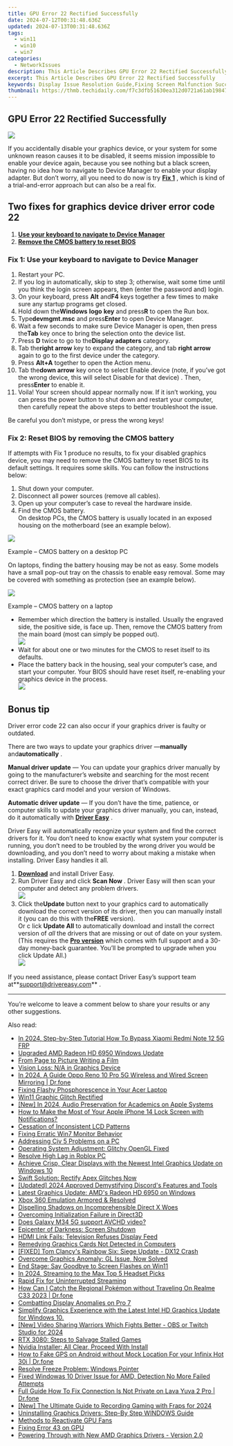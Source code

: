 ```yaml
---
title: GPU Error 22 Rectified Successfully
date: 2024-07-12T00:31:48.636Z
updated: 2024-07-13T00:31:48.636Z
tags:
  - win11
  - win10
  - win7
categories:
  - NetworkIssues
description: This Article Describes GPU Error 22 Rectified Successfully
excerpt: This Article Describes GPU Error 22 Rectified Successfully
keywords: Display Issue Resolution Guide,Fixing Screen Malfunction Successfully,Corrective Steps for System Driver Failure,Troubleshooting Graphics Driver Errors Effectively,System Recovery From Display Glitches,How to Rectify Graphic Card Driver Problems,Remedying Display Hardware Issues Swiftly
thumbnail: https://thmb.techidaily.com/f7c3dfb51630ea312d0721a61ab19847e1113bba58f7b17ac94759c2d0864364.jpg
---
```


## GPU Error 22 Rectified Successfully

![](https://images.drivereasy.com/wp-content/uploads/2018/09/img_5b988610e117a.png)

 If you accidentally disable your graphics device, or your system for some unknown reason causes it to be disabled, it seems mission impossible to enable your device again, because you see nothing but a black screen, having no idea how to navigate to Device Manager to enable your display adapter. But don’t worry, all you need to do now is try [**Fix 1**](#f1) , which is kind of a trial-and-error approach but can also be a real fix.

## Two fixes for graphics device driver error code 22

1. [**Use your keyboard to navigate to Device Manager**](#f1)
2. [**Remove the CMOS battery to reset BIOS**](#f2)

### Fix 1: Use your keyboard to navigate to Device Manager

1. Restart your PC.
2. If you log in automatically, skip to step 3; otherwise, wait some time until you think the login screen appears, then (enter the password and) login.
3. On your keyboard, press **Alt** and**F4** keys together a few times to make sure any startup programs get closed.
4. Hold down the**Windows** **logo** **key** and press**R** to open the Run box.
5. Type**devmgmt.msc** and press**Enter** to open Device Manager.
6. Wait a few seconds to make sure Device Manager is open, then press the**Tab** key once to bring the selection onto the device list.
7. Press **D** twice to go to the**Display adapters** category.
8. Tab the**right arrow** key to expand the category, and tab **right arrow** again to go to the first device under the category.
9. Press **Alt+A** together to open the Action menu.
10. Tab the**down arrow** key once to select Enable device (note, if you’ve got the wrong device, this will select Disable for that device) . Then, press**Enter** to enable it.
11. Voila! Your screen should appear normally now. If it isn’t working, you can press the power button to shut down and restart your computer, then carefully repeat the above steps to better troubleshoot the issue.

Be careful you don’t mistype, or press the wrong keys!

### Fix 2: Reset BIOS by removing the CMOS battery

 If attempts with Fix 1 produce no results, to fix your disabled graphics device, you may need to remove the CMOS battery to reset BIOS to its default settings. It requires some skills. You can follow the instructions below:

1. Shut down your computer.
2. Disconnect all power sources (remove all cables).
3. Open up your computer’s case to reveal the hardware inside.
4. Find the CMOS battery.  
 On desktop PCs, the CMOS battery is usually located in an exposed housing on the motherboard (see an example below).

![](https://images.drivereasy.com/wp-content/uploads/2018/09/img_5b98c88244255.jpg)

Example – CMOS battery on a desktop PC

 On laptops, finding the battery housing may be not as easy. Some models have a small pop-out tray on the chassis to enable easy removal. Some may be covered with something as protection (see an example below).

![](https://images.drivereasy.com/wp-content/uploads/2018/09/img_5b98c4a50b434.jpg)

Example – CMOS battery on a laptop

* Remember which direction the battery is installed. Usually the engraved side, the positive side, is face up. Then, remove the CMOS battery from the main board (most can simply be popped out).  
![](https://images.drivereasy.com/wp-content/uploads/2018/09/img_5b98c58fd6ffe.jpg)
* Wait for about one or two minutes for the CMOS to reset itself to its defaults.
* Place the battery back in the housing, seal your computer’s case, and start your computer. Your BIOS should have reset itself, re-enabling your graphics device in the process.  
![](https://images.drivereasy.com/wp-content/uploads/2018/09/img_5b98c68d02c94.jpg)

## Bonus tip

 Driver error code 22 can also occur if your graphics driver is faulty or outdated.

 There are two ways to update your graphics driver —**manually** and**automatically** .

**Manual driver update** — You can update your graphics driver manually by going to the manufacturer’s website and searching for the most recent correct driver. Be sure to choose the driver that’s compatible with your exact graphics card model and your version of Windows.

**Automatic driver update** — If you don’t have the time, patience, or computer skills to update your graphics driver manually, you can, instead, do it automatically  with **[Driver Easy](https://tools.techidaily.com/drivereasy/download/)**  .

 Driver Easy will automatically recognize your system and find the correct drivers for it. You don’t need to know exactly what system your computer is running, you don’t need to be troubled by the wrong driver you would be downloading, and you don’t need to worry about making a mistake when installing. Driver Easy handles it all.

1. **[Download](https://tools.techidaily.com/drivereasy/download/)**  and install Driver Easy.
2. Run Driver Easy and click **Scan Now**  . Driver Easy will then scan your computer and detect any problem drivers.  
![](https://images.drivereasy.com/wp-content/uploads/2018/09/img_5b98dadf4599b.jpg)
3. Click the**Update** button next to your graphics card to automatically download the correct version of its driver, then you can manually install it (you can do this with the**FREE** version).  
 Or c lick **Update All** to automatically download and install the correct version of _all_  the drivers that are missing or out of date on your system. (This requires the **[Pro version](https://tools.techidaily.com/drivereasy/download/)**  which comes with full support and a 30-day money-back guarantee. You’ll be prompted to upgrade when you click Update All.)  
![](https://images.drivereasy.com/wp-content/uploads/2018/09/img_5b98db371ab1b.jpg)

 If you need assistance, please contact Driver Easy’s support team at**<support@drivereasy.com>** .

---

 You’re welcome to leave a comment below to share your results or any other suggestions.

<ins class="adsbygoogle"
     style="display:block"
     data-ad-format="autorelaxed"
     data-ad-client="ca-pub-7571918770474297"
     data-ad-slot="1223367746"></ins>



<ins class="adsbygoogle"
     style="display:block"
     data-ad-client="ca-pub-7571918770474297"
     data-ad-slot="8358498916"
     data-ad-format="auto"
     data-full-width-responsive="true"></ins>



<span class="atpl-alsoreadstyle">Also read:</span>
<div><ul>
<li><a href="https://bypass-frp.techidaily.com/in-2024-step-by-step-tutorial-how-to-bypass-xiaomi-redmi-note-12-5g-frp-by-drfone-android/"><u>In 2024, Step-by-Step Tutorial How To Bypass Xiaomi Redmi Note 12 5G FRP</u></a></li>
<li><a href="https://network-issues.techidaily.com/upgraded-amd-radeon-hd-6950-windows-update/"><u>Upgraded AMD Radeon HD 6950 Windows Update</u></a></li>
<li><a href="https://extra-information.techidaily.com/from-page-to-picture-writing-a-film/"><u>From Page to Picture  Writing a Film</u></a></li>
<li><a href="https://network-issues.techidaily.com/vision-loss-na-in-graphics-device/"><u>Vision Loss: N/A in Graphics Device</u></a></li>
<li><a href="https://screen-mirror.techidaily.com/in-2024-a-guide-oppo-reno-10-pro-5g-wireless-and-wired-screen-mirroring-drfone-by-drfone-android/"><u>In 2024, A Guide Oppo Reno 10 Pro 5G Wireless and Wired Screen Mirroring | Dr.fone</u></a></li>
<li><a href="https://network-issues.techidaily.com/fixing-flashy-phosphorescence-in-your-acer-laptop/"><u>Fixing Flashy Phosphorescence in Your Acer Laptop</u></a></li>
<li><a href="https://network-issues.techidaily.com/win11-graphic-glitch-rectified/"><u>Win11 Graphic Glitch Rectified</u></a></li>
<li><a href="https://remote-screen-capture.techidaily.com/new-in-2024-audio-preservation-for-academics-on-apple-systems/"><u>[New] In 2024, Audio Preservation for Academics on Apple Systems</u></a></li>
<li><a href="https://ios-unlock.techidaily.com/how-to-make-the-most-of-your-apple-iphone-14-lock-screen-with-notifications-by-drfone-ios/"><u>How to Make the Most of Your Apple iPhone 14 Lock Screen with Notifications?</u></a></li>
<li><a href="https://network-issues.techidaily.com/cessation-of-inconsistent-lcd-patterns/"><u>Cessation of Inconsistent LCD Patterns</u></a></li>
<li><a href="https://network-issues.techidaily.com/fixing-erratic-win7-monitor-behavior/"><u>Fixing Erratic Win7 Monitor Behavior</u></a></li>
<li><a href="https://network-issues.techidaily.com/addressing-civ-5-problems-on-a-pc/"><u>Addressing Civ 5 Problems on a PC</u></a></li>
<li><a href="https://network-issues.techidaily.com/operating-system-adjustment-glitchy-opengl-fixed/"><u>Operating System Adjustment: Glitchy OpenGL Fixed</u></a></li>
<li><a href="https://network-issues.techidaily.com/resolve-high-lag-in-roblox-pc/"><u>Resolve High Lag in Roblox PC</u></a></li>
<li><a href="https://network-issues.techidaily.com/1719974359536-achieve-crisp-clear-displays-with-the-newest-intel-graphics-update-on-windows-10/"><u>Achieve Crisp, Clear Displays with the Newest Intel Graphics Update on Windows 10</u></a></li>
<li><a href="https://network-issues.techidaily.com/1719974682383-swift-solution-rectify-apex-glitches-now/"><u>Swift Solution: Rectify Apex Glitches Now</u></a></li>
<li><a href="https://discord-videos.techidaily.com/updated-2024-approved-demystifying-discords-features-and-tools/"><u>[Updated] 2024 Approved  Demystifying Discord's Features and Tools</u></a></li>
<li><a href="https://network-issues.techidaily.com/latest-graphics-update-amds-radeon-hd-6950-on-windows/"><u>Latest Graphics Update: AMD's Radeon HD 6950 on Windows</u></a></li>
<li><a href="https://network-issues.techidaily.com/xbox-360-emulation-armored-and-resolved/"><u>Xbox 360 Emulation Armored & Resolved</u></a></li>
<li><a href="https://network-issues.techidaily.com/dispelling-shadows-on-incomprehensible-direct-x-woes/"><u>Dispelling Shadows on Incomprehensible Direct X Woes</u></a></li>
<li><a href="https://network-issues.techidaily.com/overcoming-initialization-failure-in-direct3d/"><u>Overcoming Initialization Failure in Direct3D</u></a></li>
<li><a href="https://phone-solutions.techidaily.com/does-galaxy-m34-5g-support-avchd-video-by-aiseesoft-video-converter-play-mts-on-android/"><u>Does Galaxy M34 5G support AVCHD video?</u></a></li>
<li><a href="https://network-issues.techidaily.com/epicenter-of-darkness-screen-shutdown/"><u>Epicenter of Darkness: Screen Shutdown</u></a></li>
<li><a href="https://network-issues.techidaily.com/hdmi-link-fails-television-refuses-display-feed/"><u>HDMI Link Fails: Television Refuses Display Feed</u></a></li>
<li><a href="https://network-issues.techidaily.com/remedying-graphics-cards-not-detected-in-computers/"><u>Remedying Graphics Cards Not Detected in Computers</u></a></li>
<li><a href="https://network-issues.techidaily.com/fixed-tom-clancys-rainbow-six-siege-update-dx12-crash/"><u>[FIXED] Tom Clancy's Rainbow Six: Siege Update - DX12 Crash</u></a></li>
<li><a href="https://network-issues.techidaily.com/overcome-graphics-anomaly-gl-issue-now-solved/"><u>Overcome Graphics Anomaly: GL Issue, Now Solved</u></a></li>
<li><a href="https://network-issues.techidaily.com/end-stage-say-goodbye-to-screen-flashes-on-win11/"><u>End Stage: Say Goodbye to Screen Flashes on Win11</u></a></li>
<li><a href="https://youtube-stream.techidaily.com/in-2024-streaming-to-the-max-top-5-headset-picks/"><u>In 2024, Streaming to the Max  Top 5 Headset Picks</u></a></li>
<li><a href="https://network-issues.techidaily.com/rapid-fix-for-uninterrupted-streaming/"><u>Rapid Fix for Uninterrupted Streaming</u></a></li>
<li><a href="https://pokemon-go-android.techidaily.com/how-can-i-catch-the-regional-pokemon-without-traveling-on-realme-c33-2023-drfone-by-drfone-virtual-android/"><u>How Can I Catch the Regional Pokémon without Traveling On Realme C33 2023 | Dr.fone</u></a></li>
<li><a href="https://network-issues.techidaily.com/combatting-display-anomalies-on-pro-7/"><u>Combatting Display Anomalies on Pro 7</u></a></li>
<li><a href="https://network-issues.techidaily.com/1719974274668-simplify-graphics-experience-with-the-latest-intel-hd-graphics-update-for-windows-10/"><u>Simplify Graphics Experience with the Latest Intel HD Graphics Update for Windows 10.</u></a></li>
<li><a href="https://digital-screen-recording.techidaily.com/new-video-sharing-warriors-which-fights-better-obs-or-twitch-studio-for-2024/"><u>[New] Video Sharing Warriors  Which Fights Better - OBS or Twitch Studio for 2024</u></a></li>
<li><a href="https://network-issues.techidaily.com/rtx-3080-steps-to-salvage-stalled-games/"><u>RTX 3080: Steps to Salvage Stalled Games</u></a></li>
<li><a href="https://network-issues.techidaily.com/nvidia-installer-all-clear-proceed-with-install/"><u>Nvidia Installer: All Clear, Proceed With Install</u></a></li>
<li><a href="https://android-location.techidaily.com/how-to-fake-gps-on-android-without-mock-location-for-your-infinix-hot-30i-drfone-by-drfone-virtual/"><u>How to Fake GPS on Android without Mock Location For your Infinix Hot 30i | Dr.fone</u></a></li>
<li><a href="https://network-issues.techidaily.com/resolve-freeze-problem-windows-pointer/"><u>Resolve Freeze Problem: Windows Pointer</u></a></li>
<li><a href="https://network-issues.techidaily.com/fixed-windowas-10-driver-issue-for-amd-detection-no-more-failed-attempts/"><u>Fixed Windowas 10 Driver Issue for AMD, Detection No More Failed Attempts</u></a></li>
<li><a href="https://howto.techidaily.com/full-guide-how-to-fix-connection-is-not-private-on-lava-yuva-2-pro-drfone-by-drfone-fix-android-problems-fix-android-problems/"><u>Full Guide How To Fix Connection Is Not Private on Lava Yuva 2 Pro | Dr.fone</u></a></li>
<li><a href="https://screen-video-capture.techidaily.com/new-the-ultimate-guide-to-recording-gaming-with-fraps-for-2024/"><u>[New] The Ultimate Guide to Recording Gaming with Fraps for 2024</u></a></li>
<li><a href="https://network-issues.techidaily.com/uninstalling-graphics-drivers-step-by-step-windows-guide/"><u>Uninstalling Graphics Drivers: Step-By Step WINDOWS Guide</u></a></li>
<li><a href="https://network-issues.techidaily.com/methods-to-reactivate-gpu-fans/"><u>Methods to Reactivate GPU Fans</u></a></li>
<li><a href="https://network-issues.techidaily.com/fixing-error-43-on-gpu/"><u>Fixing Error 43 on GPU</u></a></li>
<li><a href="https://network-issues.techidaily.com/powering-through-with-new-amd-graphics-drivers-version-20/"><u>Powering Through with New AMD Graphics Drivers - Version 2.0</u></a></li>
</ul></div>
